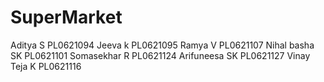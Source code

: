 # SuperMarket
Aditya S        PL0621094 
Jeeva k         PL0621095 
Ramya V         PL0621107
Nihal basha SK  PL0621101
Somasekhar R    PL0621124
Arifuneesa SK   PL0621127
Vinay Teja K    PL0621116
